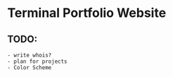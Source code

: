 # Terminal Portfolio Website

## TODO:
    - write whois?
    - plan for projects
    - Color Scheme